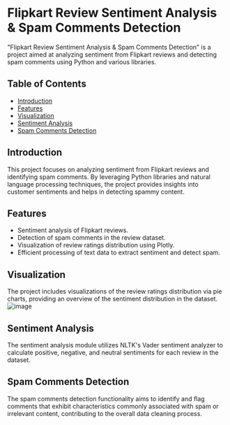 # Flipkart Review Sentiment Analysis & Spam Comments Detection

"Flipkart Review Sentiment Analysis & Spam Comments Detection" is a project aimed at analyzing sentiment from Flipkart reviews and detecting spam comments using Python and various libraries.

## Table of Contents

- [Introduction](#introduction)
- [Features](#features)
- [Visualization](#visualization)
- [Sentiment Analysis](#sentiment-analysis)
- [Spam Comments Detection](#spam-comments-detection)


## Introduction

This project focuses on analyzing sentiment from Flipkart reviews and identifying spam comments. By leveraging Python libraries and natural language processing techniques, the project provides insights into customer sentiments and helps in detecting spammy content.

## Features

- Sentiment analysis of Flipkart reviews.
- Detection of spam comments in the review dataset.
- Visualization of review ratings distribution using Plotly.
- Efficient processing of text data to extract sentiment and detect spam.

## Visualization

The project includes visualizations of the review ratings distribution via pie charts, providing an overview of the sentiment distribution in the dataset.
![image](https://github.com/Jeevannaik66/Flipkart-Review-Sentiment-Analysis-Spam-Detection/assets/117274229/287e9c12-6b8e-461b-8dc8-5672d9c8caa2)

## Sentiment Analysis

The sentiment analysis module utilizes NLTK's Vader sentiment analyzer to calculate positive, negative, and neutral sentiments for each review in the dataset.

## Spam Comments Detection

The spam comments detection functionality aims to identify and flag comments that exhibit characteristics commonly associated with spam or irrelevant content, contributing to the overall data cleaning process.


